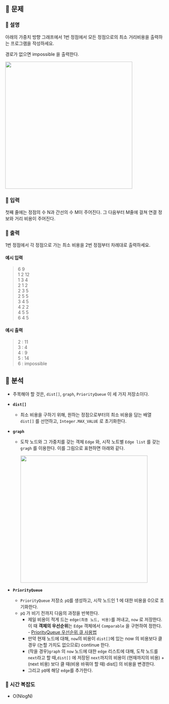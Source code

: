 ## 📍 문제

### 🧷 설명

아래의 가중치 방향 그래프에서 1번 정점에서 모든 정점으로의 최소 거리비용을 출력하는 프로그램을 작성하세요.

경로가 없으면 impossible 을 출력한다.

<img width=400 src="https://github.com/OhHaneol/Algorithm-Study/assets/62991586/5e7e7ebd-dd33-45bb-9d45-00018fe76375">

### 🧷 입력

첫째 줄에는 정점의 수 N과 간선의 수 M이 주어진다. 그 다음부터 M줄에 걸쳐 연결 정보와 거리 비용이 주어진다.

### 🧷 출력

1번 정점에서 각 정점으로 가는 최소 비용을 2번 정점부터 차례대로 출력하세요.

#### 예시 입력  
> 6 9  
> 1 2 12  
> 1 3 4  
> 2 1 2  
> 2 3 5  
> 2 5 5  
> 3 4 5  
> 4 2 2  
> 4 5 5  
> 6 4 5

#### 예시 출력  
> 2 : 11  
> 3 : 4  
> 4 : 9  
> 5 : 14  
> 6 : impossible


## 📍 분석

- 주목해야 할 것은, `dist[]`, `graph`, `PriorityQueue` 이 세 가지 저장소이다.

- **`dist[]`**
  - 최소 비용을 구하기 위해, 원하는 정점으로부터의 최소 비용을 담는 배열 `dist[]` 를 선언하고, `Integer.MAX_VALUE` 로 초기화한다.

- **`graph`**
  - 도착 노드와 그 가중치를 갖는 객체 `Edge` 와, 시작 노트별 `Edge list` 를 갖는 `gragh` 를 이용한다. 이를 그림으로 표현하면 아래와 같다.

    <img width=400 src="https://github.com/OhHaneol/Algorithm-Study/assets/62991586/cf3bcda5-527d-41ef-983b-6486387b4e11">

- **`PriorityQueue`**
  - `PriorityQueue` 저장소 `pQ`를 생성하고, 시작 노드인 1 에 대한 비용을 0으로 초기화한다.
  - `pQ` 가 비기 전까지 다음의 과정을 반복한다.
    - 제일 비용이 적게 드는 `edge(최종 노드, 비용)`를 꺼내고, `now` 로 저장한다. 이 때 **객체의 우선순위**는 `Edge` 객체에서 `Comparable` 을 구현하여 정한다. - [PriorityQueue 우선순위 큐 사용법](https://kbj96.tistory.com/49)
    - 만약 현재 노드에 대해, `now`의 비용이 `dist[]`에 있는 now 의 비용보다 클 경우 (논할 가치도 없으므로) continue 한다.
    - (작을 경우)`graph` 의 `now` 노드에 대한 `edge` 리스트에 대해, 도착 노드를 `next`라고 할 때,`dist[]` 에 저장된 `next`까지의 비용이 (현재까지의 비용) + (next 비용) 보다 클 때(비용 바꿔야 할 때) dist[] 의 비용을 변경한다.
    - 그리고 `pQ`에 해당 `edge`를 추가한다.

### 🧷 시간 복잡도
- O(NlogN)
